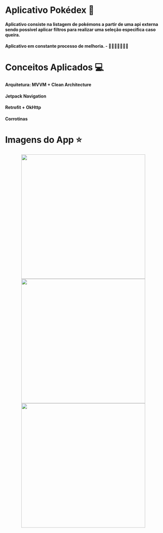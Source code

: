 # Aplicativo Pokédex 🚀

#### Aplicativo consiste na listagem de pokémons a partir de uma api externa sendo possível aplicar filtros para realizar uma seleção especifica caso queira.
#### Aplicativo em constante processo de melhoria. - 💼💼💼💼💼💼💼

# Conceitos Aplicados 💻

#### Arquitetura: MVVM + Clean Architecture
#### Jetpack Navigation
#### Retrofit + OkHttp
#### Corrotinas


# Imagens do App ⭐
<div align="center">
<img src="https://user-images.githubusercontent.com/26494396/197210829-8ad1b8de-cd30-4892-9b86-62bcc3030a9f.png" width="400px" />
<img src="https://user-images.githubusercontent.com/26494396/197211037-4389cbb6-28e6-4acc-ad7b-086d9ce1d121.png" width="400px" />
</div>
<div align="center">
<img src="https://user-images.githubusercontent.com/26494396/197211141-2c014cab-371f-47b9-884c-649ee99f7fbe.png" width="400px" />
</div>
